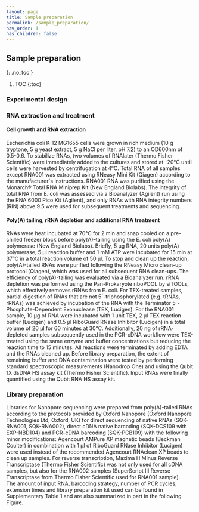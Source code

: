 ```yaml
---
layout: page
title: Sample preparation
permalink: /sample_preparation/
nav_order: 3
has_children: false
---
```


## Sample preparation  
{: .no_toc }

1. TOC
{:toc}

### Experimental design  

### RNA extraction and treatment  
#### Cell growth and RNA extraction   
Escherichia coli K-12 MG1655 cells were grown in rich medium (10 g tryptone, 5 g yeast extract, 5 g NaCl per liter, pH 7.2) to an OD600nm of 0.5-0.6. To stabilize RNAs, two volumes of RNAlater (Thermo Fisher Scientific) were immediately added to the cultures and stored at -20°C until cells were harvested by centrifugation at 4°C.
Total RNA of all samples except RNA001 was extracted using RNeasy Mini Kit (Qiagen) according to the manufacturer´s instructions. RNA001 RNA was purified using the Monarch® Total RNA Miniprep Kit (New England Biolabs). The integrity of total RNA from E. coli was assessed via a Bioanalyzer (Agilent) run using the RNA 6000 Pico Kit (Agilent), and only RNAs with RNA integrity numbers (RIN) above 9.5 were used for subsequent treatments and sequencing. 


#### Poly(A) tailing, rRNA depletion and additional RNA treatment   
RNAs were heat incubated at 70°C for 2 min and snap cooled on a pre-chilled freezer block before poly(A)–tailing using the E. coli poly(A) polymerase (New England Biolabs). Briefly, 5 µg RNA, 20 units poly(A) polymerase, 5 µl reaction buffer and 1 mM ATP were incubated for 15 min at 37°C in a total reaction volume of 50 µl. To stop and clean up the reaction, poly(A)-tailed RNAs were purified following the RNeasy Micro clean-up protocol (Qiagen), which was used for all subsequent RNA clean-ups. The efficiency of poly(A)-tailing was evaluated via a Bioanalyzer run. rRNA depletion was performed using the Pan-Prokaryote riboPOOL by siTOOLs, which effectively removes rRNAs from E. coli. For TEX-treated samples, partial digestion of RNAs that are not 5´-triphosphorylated (e.g. tRNAs, rRNAs) was achieved by incubation of the RNA with the Terminator 5´-Phosphate-Dependent Exonuclease (TEX, Lucigen). 
For the RNA001 sample, 10 µg of RNA were incubated with 1 unit TEX, 2 µl TEX reaction buffer (Lucigen) and 0.5 µl RiboGuard RNase Inhibitor (Lucigen) in a total volume of 20 µl for 60 minutes at 30°C. Additionally, 20 ng of rRNA-depleted samples subsequently used in the PCR-cDNA workflow were TEX-treated using the same enzyme and buffer concentrations but reducing the reaction time to 15 minutes. All reactions were terminated by adding EDTA and the RNAs cleaned up.
Before library preparation, the extent of remaining buffer and DNA contamination were tested by performing standard spectroscopic measurements (Nanodrop One) and using the Qubit 1X dsDNA HS assay kit (Thermo Fisher Scientific). Input RNAs were finally quantified using the Qubit RNA HS assay kit. 


### Library preparation  
Libraries for Nanopore sequencing were prepared from poly(A)-tailed RNAs according to the protocols provided by Oxford Nanopore (Oxford Nanopore Technologies Ltd, Oxford, UK) for direct sequencing of native RNAs (SQK-RNA001, SQK-RNA002), direct cDNA native barcoding (SQK-DCS109 with EXP-NBD104) and PCR-cDNA barcoding (SQK-PCB109) with the following minor modifications: Agencourt AMPure XP magnetic beads (Beckman Coulter) in combination with 1 µl of RiboGuard RNase Inhibitor (Lucigen) were used instead of the recommended Agencourt RNAclean XP beads to clean up samples. For reverse transcription, Maxima H Minus Reverse Transcriptase (Thermo Fisher Scientific) was not only used for all cDNA samples, but also for the RNA002 samples (SuperScript III Reverse Transcriptase from Thermo Fisher Scientific used for RNA001 sample).  
The amount of input RNA, barcoding strategy, number of PCR cycles, extension times and library preparation kit used can be found in Supplementary Table 1 and are also summarized in part in the following Figure.





